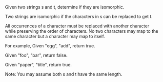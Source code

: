 Given two strings s and t, determine if they are isomorphic.

Two strings are isomorphic if the characters in s can be replaced to get t.

All occurrences of a character must be replaced with another character while preserving the order of characters. No two characters may map to the same character but a character may map to itself.

For example,
Given "egg", "add", return true.

Given "foo", "bar", return false.

Given "paper", "title", return true.

Note:
You may assume both s and t have the same length.
